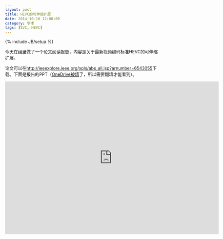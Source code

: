 ```yaml
---
layout: post
title: HEVC的可伸缩扩展
date: 2014-10-16 12:00:00
category: 学术
tags: [SVC, HEVC]
---
```

{% include JB/setup %}

今天在组里做了一个论文阅读报告，内容是关于最新视频编码标准HEVC的可伸缩扩展。

<!--more-->
论文可以在<http://ieeexplore.ieee.org/xpls/abs_all.jsp?arnumber=6543055>下载。下面是报告的PPT（[OneDrive被墙](/posts/onedrive-is-blocked-by-gfw/)了，所以需要翻墙才能看到）。

<iframe src="https://onedrive.live.com/embed?cid=8B504C1595CD3973&resid=8B504C1595CD3973%2127782&authkey=AL8XezBsA1wS_9g&em=2" width="700" height="500" frameborder="0" scrolling="no"></iframe>
